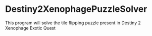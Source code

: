 # Destiny2XenophagePuzzleSolver
This program will solve the tile flipping puzzle present in Destiny 2 Xenophage Exotic Quest
